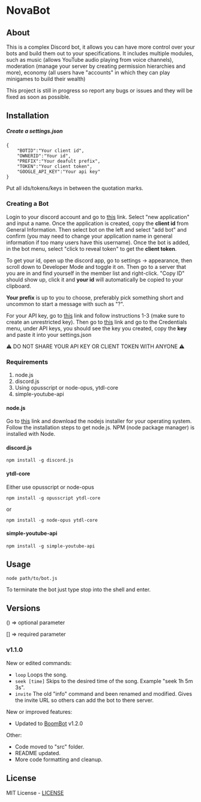 # NovaBot

## About

This is a complex Discord bot, it allows you can have more control over your bots and build them out to your specifications. It includes multiple modules, such as music (allows YouTube audio playing from voice channels), moderation (manage your server by creating permission hierarchies and more), economy (all users have "accounts" in which they can play minigames to build their wealth)

This project is still in progress so report any bugs or issues and they will be fixed as soon as possible.

## Installation

##### Create a settings.json
```
{
	"BOTID":"Your client id",
	"OWNERID":"Your id",
	"PREFIX":"Your deafult prefix",
	"TOKEN":"Your client token",
	"GOOGLE_API_KEY":"Your api key"
}
```

Put all ids/tokens/keys in between the quotation marks.

### Creating a Bot

Login to your discord account and go to [this](https://discordapp.com/developers/applications/) link. Select "new application" and input a name. Once the application is created, copy the **client id** from General Information. Then select bot on the left and select "add bot" and confirm (you may need to change your application name in general information if too many users have this username). Once the bot is added, in the bot menu, select "click to reveal token" to get the **client token**.

To get your id, open up the discord app, go to settings -> appearance, then scroll down to Developer Mode and toggle it on. Then go to a server that you are in and find yourself in the member list and right-click. "Copy ID" should show up, click it and **your id** will automatically be copied to your clipboard.

**Your prefix** is up to you to choose, preferably pick something short and uncommon to start a message with such as "?".

For your API key, go to [this](https://developers.google.com/youtube/v3/getting-started) link and follow instructions 1-3 (make sure to create an unrestricted key). Then go to [this](https://console.developers.google.com/) link and go to the Credentials menu, under API keys, you should see the key you created, copy the **key** and paste it into your settings.json

:warning: DO NOT SHARE YOUR API KEY OR CLIENT TOKEN WITH ANYONE :warning:

### Requirements

1. node.js
3. discord.js
4. Using opusscript or node-opus, ytdl-core
5. simple-youtube-api

#### node.js
Go to [this](https://nodejs.org/en/download/) link and download the nodejs installer for your operating system.
Follow the installation steps to get node.js.
NPM (node package manager) is installed with Node.

#### discord.js

```
npm install -g discord.js
```

#### ytdl-core
Either use opusscript or node-opus

```
npm install -g opusscript ytdl-core
```

or

```
npm install -g node-opus ytdl-core
```

#### simple-youtube-api

```
npm install -g simple-youtube-api
```

## Usage

````
node path/to/bot.js
````
To terminate the bot just type stop into the shell and enter.

## Versions

() => optional parameter

[] => required parameter

### v1.1.0
New or edited commands:
* `loop` Loops the song.
* `seek [time]` Skips to the desired time of the song. Example "seek 1h 5m 3s".
* `invite` The old "info" command and been renamed and modified. Gives the invite URL so others can add the bot to there server.

New or improved features:
* Updated to [BoomBot](https://github.com/rahulmohan126/BoomBot) v1.2.0 

Other:
* Code moved to "src" folder.
* README updated.
* More code formatting and cleanup.

## License

MIT License - [LICENSE](LICENSE)
